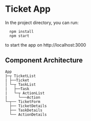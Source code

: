 # Ticket App

In the project directory, you can run:

```
  npm install
  npm start
```
to start the app on http://localhost:3000

## Component Architecture
```
App
├─┬ TicketList
| ├──Ticket
│ └─┬ TaskList
|   ├──Task
|   └─┬ ActionList
|     └───Action
└─┬── TicketForm
  ├── TicketDetails
  ├── TaskDetails
  └── ActionDetails
```